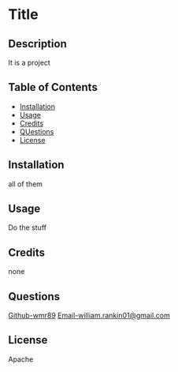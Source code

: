# Title
## Description
It is a project
            
## Table of Contents
- [Installation](#installation)
- [Usage](#usage)
- [Credits](#credits)
- [QUestions](#questions)
- [License](#license)
        
## Installation
all of them
        
## Usage
Do the stuff
        
## Credits
none

## Questions
[Github-wmr89](github.com/wmr89)
[Email-william.rankin01@gmail.com](mailto:william.rankin01@gmail.com)

## License
Apache
 
 
